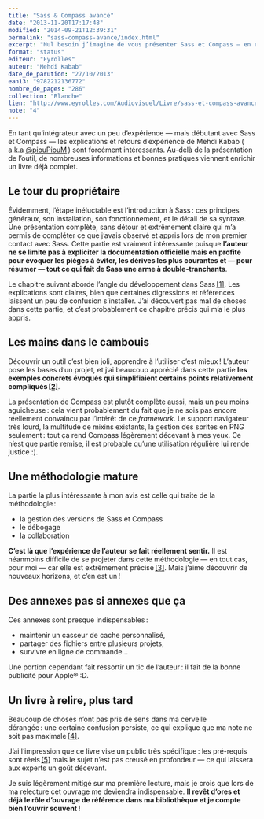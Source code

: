 ```yaml
---
title: "Sass & Compass avancé"
date: "2013-11-20T17:17:48"
modified: "2014-09-21T12:39:31"
permalink: "sass-compass-avance/index.html"
excerpt: "Nul besoin j’imagine de vous présenter Sass et Compass — en revanche le récent livre de Mehdi Kabab peut vous intéresser d’avantage ( si vous ne l’avez pas déjà acheté :) ). Voici mes impressions et ce que j’en retiens. [Lire la suite de «&nbsp;Sass & Compass avancé&nbsp;» →](https://www.ffoodd.fr/sass-compass-avance/)"
format: "status"
editeur: "Eyrolles"
auteur: "Mehdi Kabab"
date_de_parution: "27/10/2013"
ean13: "9782212136772"
nombre_de_pages: "286"
collection: "Blanche"
lien: "http://www.eyrolles.com/Audiovisuel/Livre/sass-et-compass-avance-9782212136777"
note: "4"
---
```

En tant qu’intégrateur avec un peu d’expérience — mais débutant avec Sass et Compass — les explications et retours d’expérience de Mehdi Kabab ( a.k.a [@piouPiouM](https://twitter.com/piouPiouM "Profil Twitter de Mehdi Kabab (nouvelle fenêtre)") ) sont forcément intéressants. Au-delà de la présentation de l’outil, de nombreuses informations et bonnes pratiques viennent enrichir un livre déjà complet.

## Le tour du propriétaire

Évidemment, l’étape inéluctable est l’introduction à Sass :&nbsp;ces principes généraux, son installation, son fonctionnement, et le détail de sa syntaxe. Une présentation complète, sans détour et extrêmement claire qui m’a permis de compléter ce que j’avais observé et appris lors de mon premier contact avec Sass. Cette partie est vraiment intéressante puisque **l’auteur ne se limite pas à expliciter la documentation officielle mais en profite pour évoquer les pièges à éviter, les dérives les plus courantes et — pour résumer — tout ce qui fait de Sass une arme à double-tranchants**.

Le chapitre suivant aborde l’angle du développement dans Sass [\[1\]](https://www.ffoodd.fr/sass-compass-avance/#note-1 "Oui, quand nous manipulons des données, tripotons des variables et jouons avec des fonctions, nous faisons du développement !"). Les explications sont claires, bien que certaines digressions et références laissent un peu de confusion s’installer. J’ai découvert pas mal de choses dans cette partie, et c’est probablement ce chapitre précis qui m’a le plus appris.

## Les mains dans le cambouis

Découvrir un outil c’est bien joli, apprendre à l’utiliser c’est mieux ! L’auteur pose les bases d’un projet, et j’ai beaucoup apprécié dans cette partie **les exemples concrets évoqués qui simplifiaient certains points relativement compliqués [\[2\]](https://www.ffoodd.fr/sass-compass-avance/#note-2 "Même si l’utilisation de Sass et Compass ne nécessite pas d’être ingénieur, il faut avouer que ça n’est pas spécialement intuitif non plus !")**.

La présentation de Compass est plutôt complète aussi, mais un peu moins aguicheuse :&nbsp;cela vient probablement du fait que je ne sois pas encore réellement convaincu par l’intérêt de ce _framework_. Le support navigateur très lourd, la multitude de mixins existants, la gestion des sprites en PNG seulement :&nbsp;tout ça rend Compass légèrement décevant à mes yeux. Ce n’est que partie remise, il est probable qu’une utilisation régulière lui rende justice :).

## Une méthodologie mature

La partie la plus intéressante à mon avis est celle qui traite de la méthodologie :&nbsp;

* la gestion des versions de Sass et Compass
* le débogage
* la collaboration

**C’est là que l’expérience de l’auteur se fait réellement sentir.** Il est néanmoins difficile de se projeter dans cette méthodologie — en tout cas, pour moi — car elle est extrêmement précise [\[3\]](https://www.ffoodd.fr/sass-compass-avance/#note-3 "La collaboration n’est pas le fort de l’agence, puisque je travaille seul la plupart du temps."). Mais j’aime découvrir de nouveaux horizons, et c’en est un !

## Des annexes pas si annexes que ça

Ces annexes sont presque indispensables :&nbsp;

* maintenir un casseur de cache personnalisé,
* partager des fichiers entre plusieurs projets,
* survivre en ligne de commande…

Une portion cependant fait ressortir un tic de l’auteur :&nbsp;il fait de la bonne publicité pour Apple® :D.

## Un livre à relire, plus tard

Beaucoup de choses n’ont pas pris de sens dans ma cervelle dérangée :&nbsp;une certaine confusion persiste, ce qui explique que ma note ne soit pas maximale [\[4\]](https://www.ffoodd.fr/sass-compass-avance/#note-4 "je pense qu’une utilisation plus régulière de Sass et Compass est nécessaire pour réellement saisir tout ce qui est dit dans cet ouvrage.").

J’ai l’impression que ce livre vise un public très spécifique :&nbsp;les pré-requis sont réels [\[5\]](https://www.ffoodd.fr/sass-compass-avance/#note-5 "Il faut être intégrateur de métier, et avec un peu de bouteille si possible.") mais le sujet n’est pas creusé en profondeur — ce qui laissera aux experts un goût décevant.

Je suis légèrement mitigé sur ma première lecture, mais je crois que lors de ma relecture cet ouvrage me deviendra indispensable. **Il revêt d’ores et déjà le rôle d’ouvrage de référence dans ma bibliothèque et je compte bien l’ouvrir souvent !**
